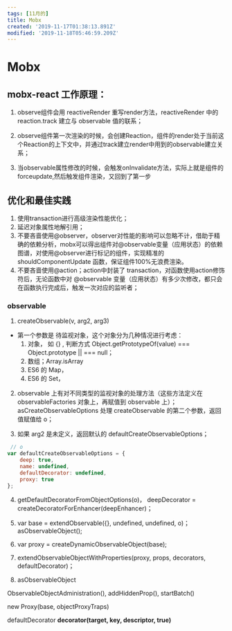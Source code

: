 ```yaml
---
tags: [11月的]
title: Mobx
created: '2019-11-17T01:38:13.891Z'
modified: '2019-11-18T05:46:59.209Z'
---
```


# Mobx
## mobx-react 工作原理：

1. observe组件会用 reactiveRender 重写render方法，reactiveRender 中的 reaction.track 建立与 observable 值的联系；
2. observe组件第一次渲染的时候，会创建Reaction，组件的render处于当前这个Reaction的上下文中，并通过track建立render中用到的observable建立关系；

3. 当observable属性修改的时候，会触发onInvalidate方法，实际上就是组件的forceupdate,然后触发组件渲染，又回到了第一步

## 优化和最佳实践

1. 使用transaction进行高级渲染性能优化；
2. 延迟对象属性地解引用；
3. 不要吝啬使用@observer，observer对性能的影响可以忽略不计，借助于精确的依赖分析，mobx可以得出组件对@observable变量（应用状态）的依赖图谱，对使用@observer进行标记的组件，实现精准的 shouldComponentUpdate 函数，保证组件100%无浪费渲染。
4. 不要吝啬使用@action；action中封装了 transaction，对函数使用action修饰符后，无论函数中对 @observable 变量（应用状态）有多少次修改，都只会在函数执行完成后，触发一次对应的监听者；


### observable
1.  createObservable(v, arg2, arg3)
  - 第一个参数是 待监视对象，这个对象分为几种情况进行考虑：
    1. 对象， 如 {} , 判断方式 Object.getPrototypeOf(value) === Object.prototype || === null；
    2. 数组；Array.isArray
    3. ES6 的 Map，
    4. ES6 的 Set，

2. observable 上有对不同类型的监视对象的处理方法（这些方法定义在 observableFactories 对象上，再赋值到 observable 上）；asCreateObservableOptions 处理 createObservable 的第二个参数，返回值赋值给 o；

3. 如果 arg2 是未定义，返回默认的 defaultCreateObservableOptions； 
```javascript
 // o
var defaultCreateObservableOptions = {
    deep: true,
    name: undefined,
    defaultDecorator: undefined,
    proxy: true
};
```

4. getDefaultDecoratorFromObjectOptions(o)， deepDecorator = createDecoratorForEnhancer(deepEnhancer)；

5. var base = extendObservable({}, undefined, undefined, o)；asObservableObject();

6. var proxy = createDynamicObservableObject(base);

7. extendObservableObjectWithProperties(proxy, props, decorators, defaultDecorator)；

8. asObservableObject


ObservableObjectAdministration(), addHiddenProp(), startBatch()

new Proxy(base, objectProxyTraps)

defaultDecorator **decorator(target, key, descriptor, true)**
